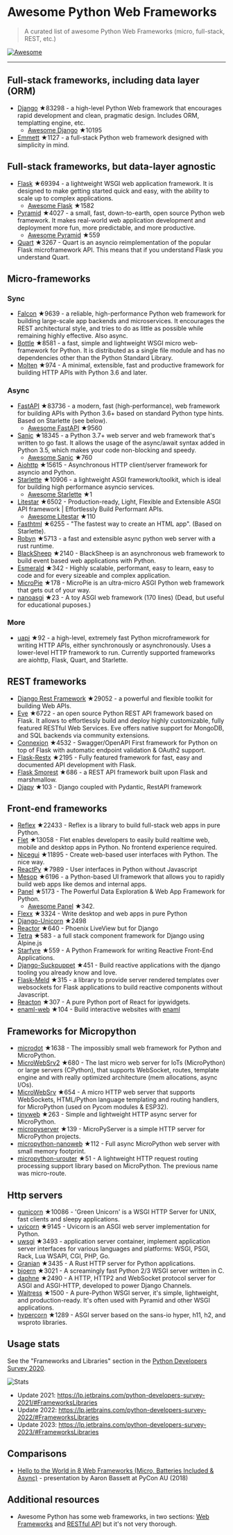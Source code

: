 # Awesome Python Web Frameworks


> A curated list of awesome Python Web Frameworks (micro, full-stack, REST, etc.)


[![Awesome](https://awesome.re/badge.svg)](https://awesome.re)

---

## Full-stack frameworks, including data layer (ORM)


- [Django](https://github.com/django/django) ★83298 - a high-level Python Web framework that encourages rapid development and clean, pragmatic design. Includes ORM, templatting engine, etc.
  - [Awesome Django](https://github.com/wsvincent/awesome-django) ★10195
- [Emmett](https://github.com/emmett-framework/emmett) ★1127 - a full-stack Python web framework designed with simplicity in mind.

## Full-stack frameworks, but data-layer agnostic

- [Flask](https://github.com/pallets/flask) ★69394 - a lightweight WSGI web application framework. It is designed to make getting started quick and easy, with the ability to scale up to complex applications.
  - [Awesome Flask](https://github.com/mjhea0/awesome-flask) ★1582
- [Pyramid](https://github.com/Pylons/pyramid) ★4027 - a small, fast, down-to-earth, open source Python web framework. It makes real-world web application development and deployment more fun, more predictable, and more productive.
  - [Awesome Pyramid](https://github.com/uralbash/awesome-pyramid) ★559
- [Quart](https://github.com/pallets/quart) ★3267 - Quart is an asyncio reimplementation of the popular Flask microframework API. This means that if you understand Flask you understand Quart.

## Micro-frameworks

### Sync

- [Falcon](https://github.com/falconry/falcon) ★9639 - a reliable, high-performance Python web framework for building large-scale app backends and microservices. It encourages the REST architectural style, and tries to do as little as possible while remaining highly effective. Also async.
- [Bottle](https://github.com/bottlepy/bottle) ★8581 - a fast, simple and lightweight WSGI micro web-framework for Python. It is distributed as a single file module and has no dependencies other than the Python Standard Library.
- [Molten](https://github.com/Bogdanp/molten) ★974 - A minimal, extensible, fast and productive framework for building HTTP APIs with Python 3.6 and later.

### Async

- [FastAPI](https://github.com/tiangolo/fastapi) ★83736 - a modern, fast (high-performance), web framework for building APIs with Python 3.6+ based on standard Python type hints. Based on Starlette (see below).
  - [Awesome FastAPI](https://github.com/mjhea0/awesome-fastapi) ★9560
- [Sanic](https://github.com/sanic-org/sanic) ★18345 - a Python 3.7+ web server and web framework that's written to go fast. It allows the usage of the async/await syntax added in Python 3.5, which makes your code non-blocking and speedy.
  - [Awesome Sanic](https://github.com/mekicha/awesome-sanic) ★760
- [Aiohttp](https://github.com/aio-libs/aiohttp) ★15615 - Asynchronous HTTP client/server framework for asyncio and Python.
- [Starlette](https://github.com/encode/starlette) ★10906 - a lightweight ASGI framework/toolkit, which is ideal for building high performance asyncio services.
  - [Awesome Starlette](https://github.com/sfermigier/awesome-starlette) ★1
- [Litestar](https://github.com/litestar-org/litestar) ★6502 - Production-ready, Light, Flexible and Extensible ASGI API framework | Effortlessly Build Performant APIs.
  - [Awesome Litestar](https://github.com/litestar-org/awesome-litestar) ★110
- [Fasthtml](https://github.com/AnswerDotAI/fasthtml) ★6255 - "The fastest way to create an HTML app". (Based on Starlette).
- [Robyn](https://github.com/sansyrox/robyn) ★5713 - a fast and extensible async python web server with a rust runtime.
- [BlackSheep](https://github.com/Neoteroi/BlackSheep) ★2140 - BlackSheep is an asynchronous web framework to build event based web applications with Python.
- [Esmerald](https://github.com/dymmond/esmerald) ★342 - Highly scalable, performant, easy to learn, easy to code and for every sizeable and complex application.
- [MicroPie](https://github.com/patx/micropie) ★178 - MicroPie is an ultra-micro ASGI Python web framework that gets out of your way.
- [nanoasgi](https://github.com/qweeze/nanoasgi) ★23 - A toy ASGI web framework (170 lines) (Dead, but useful for educational puposes.)


### More

- [uapi](https://github.com/Tinche/uapi) ★92 - a high-level, extremely fast Python microframework for writing HTTP APIs, either synchronously or asynchronously. Uses a lower-level HTTP framework to run. Currently supported frameworks are aiohttp, Flask, Quart, and Starlette.


## REST frameworks

- [Django Rest Framework](https://github.com/encode/django-rest-framework) ★29052 - a powerful and flexible toolkit for building Web APIs.
- [Eve](https://github.com/pyeve/eve) ★6722 - an open source Python REST API framework based on Flask. It allows to effortlessly build and deploy highly customizable, fully featured RESTful Web Services. Eve offers native support for MongoDB, and SQL backends via community extensions.
- [Connexion](https://github.com/zalando/connexion) ★4532 - Swagger/OpenAPI First framework for Python on top of Flask with automatic endpoint validation & OAuth2 support.
- [Flask-Restx](https://github.com/python-restx/flask-restx) ★2195 - Fully featured framework for fast, easy and documented API development with Flask.
- [Flask Smorest](https://github.com/marshmallow-code/flask-smorest) ★686 - a REST API framework built upon Flask and marshmallow.
- [Djapy](https://github.com/Bishwas-py/djapy) ★103 - Django coupled with Pydantic, RestAPI framework


## Front-end frameworks

- [Reflex](https://github.com/reflex-dev/reflex) ★22433 - Reflex is a library to build full-stack web apps in pure Python.
- [Flet](https://github.com/flet-dev/flet) ★13058 - Flet enables developers to easily build realtime web, mobile and desktop apps in Python. No frontend experience required.
- [Nicegui](https://github.com/zauberzeug/nicegui) ★11895 - Create web-based user interfaces with Python. The nice way.
- [ReactPy](https://github.com/reactive-python/reactpy) ★7989 - User interfaces in Python without Javascript
- [Mesop](https://github.com/google/mesop) ★6196 - a Python-based UI framework that allows you to rapidly build web apps like demos and internal apps.
- [Panel](https://github.com/holoviz/panel) ★5173 - The Powerful Data Exploration & Web App Framework for Python.
  - [Awesome Panel](https://awesome-panel.org/) ★342.
- [Flexx](https://github.com/flexxui/flexx) ★3324 -  Write desktop and web apps in pure Python
- [Django-Unicorn](https://github.com/adamghill/django-unicorn) ★2498
- [Reactor](https://github.com/edelvalle/reactor) ★640 -  Phoenix LiveView but for Django
- [Tetra](https://github.com/tetra-framework/tetra) ★583 - a full stack component framework for Django using Alpine.js
- [Starfyre](https://github.com/sansyrox/starfyre) ★559 - A Python Framework for writing Reactive Front-End Applications.
- [Django-Suckpuppet](https://github.com/jonathan-s/django-sockpuppet) ★451 - Build reactive applications with the django tooling you already know and love.
- [Flask-Meld](https://github.com/mikeabrahamsen/Flask-Meld) ★315 - a library to provide server rendered templates over websockets for Flask applications to build reactive components without Javascript.
- [Reacton](https://github.com/widgetti/reacton) ★307 - A pure Python port of React for ipywidgets.
- [enaml-web](https://github.com/codelv/enaml-web) ★104 - Build interactive websites with [enaml](https://github.com/nucleic/enaml)

## Frameworks for Micropython

- [microdot](https://github.com/miguelgrinberg/microdot) ★1638 - The impossibly small web framework for Python and MicroPython.
- [MicroWebSrv2](https://github.com/jczic/MicroWebSrv2) ★680 - The last micro web server for IoTs (MicroPython) or large servers (CPython), that supports WebSocket, routes, template engine and with really optimized architecture (mem allocations, async I/Os).
- [MicroWebSrv](https://github.com/jczic/MicroWebSrv) ★654 - A micro HTTP web server that supports WebSockets, HTML/Python language templating and routing handlers, for MicroPython (used on Pycom modules & ESP32).
- [tinyweb](https://github.com/belyalov/tinyweb) ★263 - Simple and lightweight HTTP async server for MicroPython.
- [micropyserver](https://github.com/troublegum/micropyserver) ★139 - MicroPyServer is a simple HTTP server for MicroPython projects.
- [micropython-nanoweb](https://github.com/hugokernel/micropython-nanoweb) ★112 - Full async MicroPython web server with small memory footprint.
- [micropython-urouter](https://github.com/whales-chen/micropython-urouter) ★51 - A lightweight HTTP request routing processing support library based on MicroPython. The previous name was micro-route.

## Http servers

- [gunicorn](https://github.com/benoitc/gunicorn) ★10086 - 'Green Unicorn' is a WSGI HTTP Server for UNIX, fast clients and sleepy applications.
- [uvicorn](https://github.com/encode/uvicorn) ★9145 - Uvicorn is an ASGI web server implementation for Python.
- [uwsgi](https://github.com/unbit/uwsgi) ★3493 - application server container, implement application server interfaces for various languages and platforms: WSGI, PSGI, Rack, Lua WSAPI, CGI, PHP, Go.
- [Granian](https://github.com/emmett-framework/granian) ★3435 - A Rust HTTP server for Python applications.
- [bjoern](https://github.com/jonashaag/bjoern) ★3021 - A screamingly fast Python 2/3 WSGI server written in C.
- [daphne](https://github.com/django/daphne) ★2490 - A HTTP, HTTP2 and WebSocket protocol server for ASGI and ASGI-HTTP, developed to power Django Channels.
- [Waitress](https://github.com/Pylons/waitress) ★1500 - A pure-Python WSGI server, it's simple, lightweight, and production-ready. It's often used with Pyramid and other WSGI applications.
- [hypercorn](https://github.com/pgjones/hypercorn) ★1289 - ASGI server based on the sans-io hyper, h11, h2, and wsproto libraries.

## Usage stats

See the "Frameworks and Libraries" section in the [Python Developers Survey 2020](https://www.jetbrains.com/lp/python-developers-survey-2020/).

![Stats](https://raw.githubusercontent.com/sfermigier/awesome-python-web-frameworks/main/python-web-frameworks-usage.png)

- Update 2021: <https://lp.jetbrains.com/python-developers-survey-2021/#FrameworksLibraries>
- Update 2022: <https://lp.jetbrains.com/python-developers-survey-2022/#FrameworksLibraries>
- Update 2023: <https://lp.jetbrains.com/python-developers-survey-2023/#FrameworksLibraries>


## Comparisons

- [Hello to the World in 8 Web Frameworks (Micro, Batteries Included & Async)](https://noti.st/aaronbassett/lK9Ah7/hello-to-the-world-in-8-web-frameworks-micro-batteries-included-async) - presentation by Aaron Bassett at PyCon AU (2018)


## Additional resources

- Awesome Python has some web frameworks, in two sections: [Web Frameworks](https://github.com/vinta/awesome-python#web-frameworks) and [RESTful API](https://github.com/vinta/awesome-python#restful-api) but it's not very thorough.
